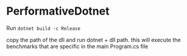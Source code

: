 # PerformativeDotnet

Run
`dotnet build -c Release`

copy the path of the dll and run dotnet + dll path. this will execute the benchmarks that are specific in the main Program.cs file
